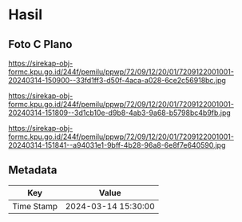 # Hasil

## Foto C Plano

https://sirekap-obj-formc.kpu.go.id/244f/pemilu/ppwp/72/09/12/20/01/7209122001001-20240314-150900--33fd1ff3-d50f-4aca-a028-6ce2c56918bc.jpg

https://sirekap-obj-formc.kpu.go.id/244f/pemilu/ppwp/72/09/12/20/01/7209122001001-20240314-151809--3d1cb10e-d9b8-4ab3-9a68-b5798bc4b9fb.jpg

https://sirekap-obj-formc.kpu.go.id/244f/pemilu/ppwp/72/09/12/20/01/7209122001001-20240314-151841--a94031e1-9bff-4b28-96a8-6e8f7e640590.jpg


## Metadata

| Key        | Value               |
| ---------- | ------------------- |
| Time Stamp | 2024-03-14 15:30:00 |



